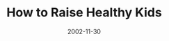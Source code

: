 ---
layout: message
category: message
series: "Do It Yourself"
title: "How to Raise Healthy Kids"
date: 2002-11-30
audio-description: "Explore our critical ''do it yourself'' project called family."
audio: "http://s3.amazonaws.com/crossroadsaudiomessages/Raise Healthy Kids2.mp3"
audio-title: "How to Raise Healthy Kids"
audio-duration: "39&#58;57"
---